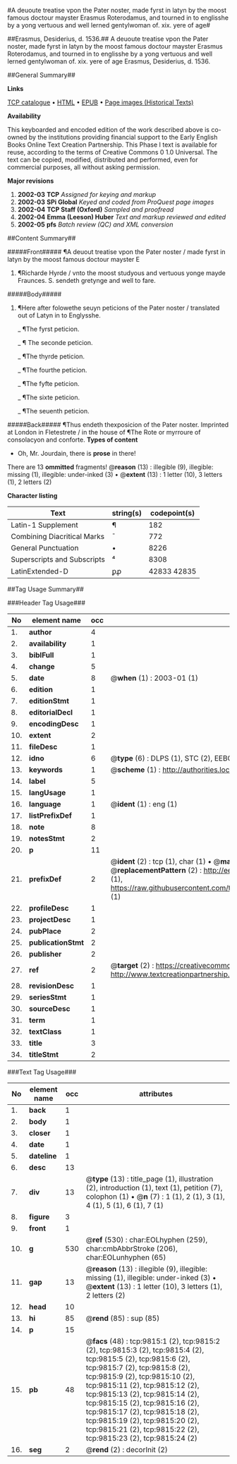 #A deuoute treatise vpon the Pater noster, made fyrst in latyn by the moost famous doctour mayster Erasmus Roterodamus, and tourned in to englisshe by a yong vertuous and well lerned gentylwoman of. xix. yere of age#

##Erasmus, Desiderius, d. 1536.##
A deuoute treatise vpon the Pater noster, made fyrst in latyn by the moost famous doctour mayster Erasmus Roterodamus, and tourned in to englisshe by a yong vertuous and well lerned gentylwoman of. xix. yere of age
Erasmus, Desiderius, d. 1536.

##General Summary##

**Links**

[TCP catalogue](http://www.ota.ox.ac.uk/tcp/)  • 
[HTML](http://tei.it.ox.ac.uk/tcp/Texts-HTML/free/A00/A00361.html)  • 
[EPUB](http://tei.it.ox.ac.uk/tcp/Texts-EPUB/free/A00/A00361.epub) • 
[Page images (Historical Texts)](https://data.historicaltexts.jisc.ac.uk/view?pubId=eebo-99844956e&pageId=eebo-99844956e-9815-1)

**Availability**

This keyboarded and encoded edition of the
	       work described above is co-owned by the institutions
	       providing financial support to the Early English Books
	       Online Text Creation Partnership. This Phase I text is
	       available for reuse, according to the terms of Creative
	       Commons 0 1.0 Universal. The text can be copied,
	       modified, distributed and performed, even for
	       commercial purposes, all without asking permission.

**Major revisions**

1. __2002-03__ __TCP__ *Assigned for keying and markup*
1. __2002-03__ __SPi Global__ *Keyed and coded from ProQuest page images*
1. __2002-04__ __TCP Staff (Oxford)__ *Sampled and proofread*
1. __2002-04__ __Emma (Leeson) Huber__ *Text and markup reviewed and edited*
1. __2002-05__ __pfs__ *Batch review (QC) and XML conversion*

##Content Summary##

#####Front#####
¶A deuout treatise vpon the Pater noster / made fyrst in latyn by the moost famous doctour mayster E
1. ¶Richarde Hyrde / vnto the moost studyous and vertuous yonge mayde Fraunces. S. sendeth gretynge and well to fare.

#####Body#####

1. ¶Here after folowethe seuyn peticions of the Pater noster / translated out of Latyn in to Englysshe.

    _ ¶The fyrst peticion.

    _ ¶ The seconde peticion.

    _ ¶The thyrde peticion.

    _ ¶The fourthe peticion.

    _ ¶The fyfte peticion.

    _ ¶The sixte peticion.

    _ ¶The seuenth peticion.

#####Back#####
¶Thus endeth thexposicion of the Pater noster. Imprinted at London in Fletestrete / in the house of ¶The Rote or myrroure of consolacyon and conforte.
**Types of content**

  * Oh, Mr. Jourdain, there is **prose** in there!

There are 13 **ommitted** fragments! 
 @__reason__ (13) : illegible (9), illegible: missing (1), illegible: under-inked (3)  •  @__extent__ (13) : 1 letter (10), 3 letters (1), 2 letters (2)

**Character listing**


|Text|string(s)|codepoint(s)|
|---|---|---|
|Latin-1 Supplement|¶|182|
|Combining             Diacritical Marks|̄|772|
|General Punctuation|•|8226|
|Superscripts             and Subscripts|⁴|8308|
|LatinExtended-D|ꝑꝓ|42833 42835|

##Tag Usage Summary##

###Header Tag Usage###

|No|element name|occ|attributes|
|---|---|---|---|
|1.|__author__|4||
|2.|__availability__|1||
|3.|__biblFull__|1||
|4.|__change__|5||
|5.|__date__|8| @__when__ (1) : 2003-01 (1)|
|6.|__edition__|1||
|7.|__editionStmt__|1||
|8.|__editorialDecl__|1||
|9.|__encodingDesc__|1||
|10.|__extent__|2||
|11.|__fileDesc__|1||
|12.|__idno__|6| @__type__ (6) : DLPS (1), STC (2), EEBO-CITATION (1), PROQUEST (1), VID (1)|
|13.|__keywords__|1| @__scheme__ (1) : http://authorities.loc.gov/ (1)|
|14.|__label__|5||
|15.|__langUsage__|1||
|16.|__language__|1| @__ident__ (1) : eng (1)|
|17.|__listPrefixDef__|1||
|18.|__note__|8||
|19.|__notesStmt__|2||
|20.|__p__|11||
|21.|__prefixDef__|2| @__ident__ (2) : tcp (1), char (1)  •  @__matchPattern__ (2) : ([0-9\-]+):([0-9IVX]+) (1), (.+) (1)  •  @__replacementPattern__ (2) : http://eebo.chadwyck.com/downloadtiff?vid=$1&page=$2 (1), https://raw.githubusercontent.com/textcreationpartnership/Texts/master/tcpchars.xml#$1 (1)|
|22.|__profileDesc__|1||
|23.|__projectDesc__|1||
|24.|__pubPlace__|2||
|25.|__publicationStmt__|2||
|26.|__publisher__|2||
|27.|__ref__|2| @__target__ (2) : https://creativecommons.org/publicdomain/zero/1.0/ (1), http://www.textcreationpartnership.org/docs/. (1)|
|28.|__revisionDesc__|1||
|29.|__seriesStmt__|1||
|30.|__sourceDesc__|1||
|31.|__term__|1||
|32.|__textClass__|1||
|33.|__title__|3||
|34.|__titleStmt__|2||


###Text Tag Usage###

|No|element name|occ|attributes|
|---|---|---|---|
|1.|__back__|1||
|2.|__body__|1||
|3.|__closer__|1||
|4.|__date__|1||
|5.|__dateline__|1||
|6.|__desc__|13||
|7.|__div__|13| @__type__ (13) : title_page (1), illustration (2), introduction (1), text (1), petition (7), colophon (1)  •  @__n__ (7) : 1 (1), 2 (1), 3 (1), 4 (1), 5 (1), 6 (1), 7 (1)|
|8.|__figure__|3||
|9.|__front__|1||
|10.|__g__|530| @__ref__ (530) : char:EOLhyphen (259), char:cmbAbbrStroke (206), char:EOLunhyphen (65)|
|11.|__gap__|13| @__reason__ (13) : illegible (9), illegible: missing (1), illegible: under-inked (3)  •  @__extent__ (13) : 1 letter (10), 3 letters (1), 2 letters (2)|
|12.|__head__|10||
|13.|__hi__|85| @__rend__ (85) : sup (85)|
|14.|__p__|15||
|15.|__pb__|48| @__facs__ (48) : tcp:9815:1 (2), tcp:9815:2 (2), tcp:9815:3 (2), tcp:9815:4 (2), tcp:9815:5 (2), tcp:9815:6 (2), tcp:9815:7 (2), tcp:9815:8 (2), tcp:9815:9 (2), tcp:9815:10 (2), tcp:9815:11 (2), tcp:9815:12 (2), tcp:9815:13 (2), tcp:9815:14 (2), tcp:9815:15 (2), tcp:9815:16 (2), tcp:9815:17 (2), tcp:9815:18 (2), tcp:9815:19 (2), tcp:9815:20 (2), tcp:9815:21 (2), tcp:9815:22 (2), tcp:9815:23 (2), tcp:9815:24 (2)|
|16.|__seg__|2| @__rend__ (2) : decorInit (2)|

